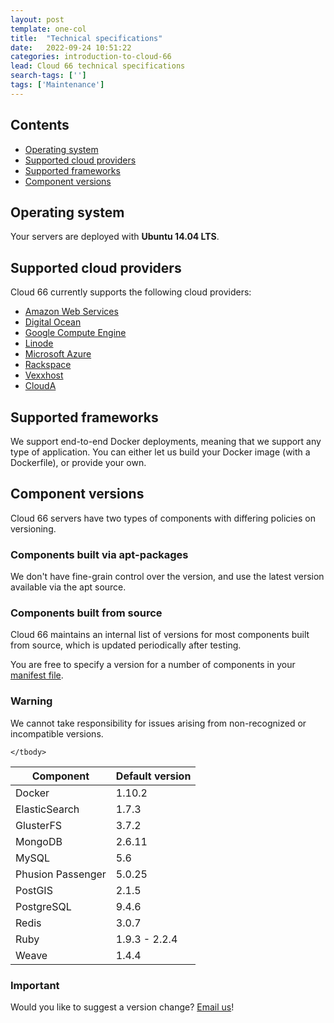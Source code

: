 ```yaml
---
layout: post
template: one-col
title:  "Technical specifications"
date:   2022-09-24 10:51:22
categories: introduction-to-cloud-66
lead: Cloud 66 technical specifications
search-tags: ['']
tags: ['Maintenance']
---
```


<h2>Contents</h2>
<ul class="page-toc">
    <li>
        <a href="#os">Operating system</a>
    </li>
    <li>
        <a href="#clouds">Supported cloud providers</a>
    </li>
    <li>
        <a href="#frameworks">Supported frameworks</a>
    </li>
    <li>
        <a href="#versions">Component versions</a>
    </li>
</ul>

<h2 id="os">Operating system</h2>
Your servers are deployed with <b>Ubuntu 14.04 LTS</b>.

<h2 id="clouds">Supported cloud providers</h2>
Cloud 66 currently supports the following cloud providers:

<ul class="list">
    <li><a href="/deployment/amazon-web-services-cloud" target="_blank">Amazon Web Services</a></li>
    <li><a href="/deployment/digitalocean-cloud" target="_blank">Digital Ocean</a></li>
    <li><a href="/deployment/google-compute-engine-cloud" target="_blank">Google Compute Engine</a></li>
    <li><a href="/deployment/linode-cloud" target="_blank">Linode</a></li>
    <li><a href="/deployment/microsoft-azure-cloud" target="_blank">Microsoft Azure</a></li>
    <li><a href="/deployment/rackspace-cloud" target="_blank">Rackspace</a></li>
    <li><a href="/deployment/vexxhost-cloud" target="_blank">Vexxhost</a></li>    
    <li><a href="/deployment/cloud-a-cloud" target="_blank">CloudA</a></li>    
</ul>

<h2 id="frameworks">Supported frameworks</h2>
We support end-to-end Docker deployments, meaning that we support any type of application. You can either let us build your Docker image (with a Dockerfile), or provide your own.

<h2 id="versions">Component versions</h2>
Cloud 66 servers have two types of components with differing policies on versioning.

<h3 id="apt">Components built via apt-packages</h3>
We don't have fine-grain control over the version, and use the latest version available via the apt source.

<h3 id="source">Components built from source</h3>
Cloud 66 maintains an internal list of versions for most components built from source, which is updated periodically after testing.

You are free to specify a version for a number of components in your [manifest file](/building-your-stack/getting-started-with-manifest-files).

<div class="notice notice-warning">
    <h3>Warning</h3>
    <p>We cannot take responsibility for issues arising from non-recognized or incompatible versions.</p>
</div>

<table class='table table-bordered table-striped table-small'>
    <thead>
        <tr>
            <th align="center">Component</th>
            <th align="center">Default version</th>
        </tr>
    </thead>
    <tbody>
        <tr>
            <td>Docker</td>
            <td>1.10.2</td>
        </tr>
        <tr>
            <td>ElasticSearch</td>
            <td>1.7.3</td>
        </tr>
        <tr>
            <td>GlusterFS</td>
            <td>3.7.2</td>
        </tr>
        <tr>
            <td>MongoDB</td>
            <td>2.6.11</td>
        </tr>
        <tr>
            <td>MySQL</td>
            <td>5.6</td>
        </tr>
        <tr>
            <td>Phusion Passenger</td>
            <td>5.0.25</td>
        </tr>
        <tr>
            <td>PostGIS</td>
            <td>2.1.5</td>
        </tr>
        <tr>
            <td>PostgreSQL</td>
            <td>9.4.6</td>
        </tr>
        <tr>
            <td>Redis</td>
            <td>3.0.7</td>
        </tr>
        <tr>
            <td>Ruby</td>
            <td>1.9.3 - 2.2.4</td>
        </tr>
        <tr>
            <td>Weave</td>
            <td>1.4.4</td>
        </tr>
                
    </tbody>
</table>

<div class="notice">
    <h3>Important</h3>
    <p>Would you like to suggest a version change? <a href="mailto:support@cloud66.com?subject=Version update">Email us</a>!</p>
</div>
